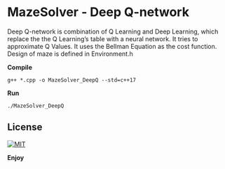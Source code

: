 # MazeSolver - Deep Q-network

Deep Q-network is combination of Q Learning and Deep Learning, which replace the the Q Learning’s table with a neural network. It tries to approximate Q Values. It uses the Bellman Equation as the cost function. Design of maze is defined in Environment.h

**Compile**
```
g++ *.cpp -o MazeSolver_DeepQ --std=c++17
```

**Run**
```
./MazeSolver_DeepQ
```

## License

[![MIT](https://img.shields.io/github/license/marhor3327/MazeSolver_DeepQ)](LICENSE)

**Enjoy**
